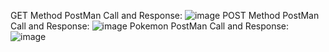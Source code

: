 GET Method PostMan Call and Response:
![image](https://github.com/user-attachments/assets/4595ebe9-ee86-4dbf-a8cf-1b47bb13f14a)
POST Method PostMan Call and Response:
![image](https://github.com/user-attachments/assets/b00a9e41-5639-40f1-8f89-5e41702e51a5)
Pokemon PostMan Call and Response:
![image](https://github.com/user-attachments/assets/32587ae0-19c1-4435-ae56-acde53e766c9)
